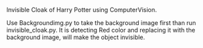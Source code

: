 Invisible Cloak of Harry Potter using ComputerVision.

Use Backgroundimg.py to take the background image first than run invisible_cloak.py. It is detecting Red color and replacing it with the background image, will make the object invisible.
